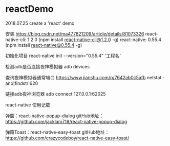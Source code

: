 # reactDemo
2018.07.25 create a 'react' demo


安装  https://blog.csdn.net/ma477821209/article/details/81073326
react-native-cli: 1.2.0  (npm install react-native-cli@1.2.0 -g)
react-native: 0.55.4   (npm install react-native@0.55.4 -g)

初始化项目
react-native init --version="0.55.4" '工程名'

检测adb是否连接夜神模拟器
adb devices

查询夜神模拟器通常端口  https://www.jianshu.com/p/7642ab0c5afb
netstat -ano|findstr 620

链接adb夜神浏览器
adb connect 127.0.0.1:62025

react-native 使用记载

弹窗：react-native-popup-dialog
gitHub地址：https://github.com/jacklam718/react-native-popup-dialog

弹窗Toast：react-native-easy-toast
gitHub地址：https://github.com/crazycodeboy/react-native-easy-toast/





